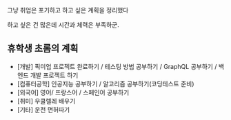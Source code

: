 그냥 취업은 포기하고 하고 싶은 계획을 정리했다

하고 싶은 건 많은데 시간과 체력은 부족하군.

## 휴학생 초롬의 계획
- [개발] 픽미업 프로젝트 완료하기 / 테스팅 방법 공부하기 / GraphQL 공부하기 / 백엔드 개발 프로젝트 하기
- [컴퓨터공학] 인공지능 공부하기 / 알고리즘 공부하기(코딩테스트 준비)
- [외국어] 영어/ 프랑스어 / 스페인어 공부하기
- [취미] 우쿨렐레 배우기
- [기타] 운전 면허따기
